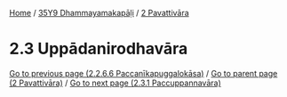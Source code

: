 
[Home](/) / [35Y9 Dhammayamakapāḷi](../../35Y9.md) / [2 Pavattivāra](../2.md)

# 2.3 Uppādanirodhavāra


[Go to previous page (2.2.6.6 Paccanīkapuggalokāsa)](2.2/2.2.6/2.2.6.6.md) / [Go to parent page (2 Pavattivāra)](../2.md) / [Go to next page (2.3.1 Paccuppannavāra)](2.3/2.3.1.md)


